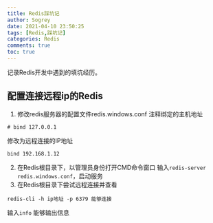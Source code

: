 ```yaml
---
title: Redis踩坑记
author: Sogrey
date: 2021-04-10 23:50:25
tags: [Redis,踩坑记]
categories: Redis
comments: true
toc: true
---
```


记录Redis开发中遇到的填坑经历。

<!--more-->

## 配置连接远程ip的Redis

1. 修改redis服务器的配置文件redis.windows.conf
注释绑定的主机地址
```
# bind 127.0.0.1
```
修改为远程连接的IP地址
```
bind 192.168.1.12
```
2. 在Redis根目录下，以管理员身份打开CMD命令窗口
输入`redis-server redis.windows.conf`，启动服务
3. 在Redis根目录下尝试远程连接并查看
```
redis-cli -h ip地址 -p 6379 能够连接
```
输入`info` 能够输出信息